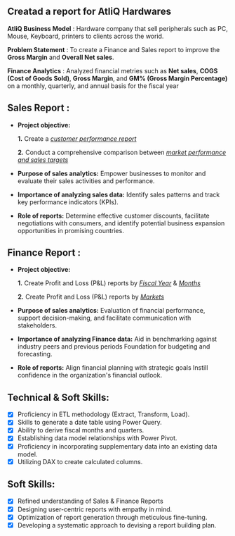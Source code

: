 ## Creatad a report for AtliQ Hardwares 

**AtliQ Business Model**
: Hardware company that sell peripherals such as PC, Mouse, Keyboard, printers to clients across the worid.

**Problem Statement**
: To create a Finance and Sales report to improve the **Gross Margin** and **Overall Net sales**.

**Finance Analytics**
: Analyzed financial metries such as **Net sales**, **COGS (Cost of Goods Sold)**, **Gross Margin**, and **GM% (Gross Margin Percentage)** on a monthly, quarterly, and annual basis for the fiscal year

## Sales Report :


- **Project objective:** 

    **1.** Create a _[customer performance report](https://github.com/Praful-95/Excel-Sales-Analytics/blob/main/Customer%20Performance%20Report.pdf)_ 

    **2.** Conduct a comprehensive comparison between _[market performance and sales targets](https://github.com/Praful-95/Excel-Sales-Analytics/blob/main/Market%20Performance%20vs%20Target%20Report.pdf)_

- **Purpose of sales analytics:** Empower businesses to monitor and evaluate their sales activities and performance.

- **Importance of analyzing sales data:** Identify sales patterns and track key performance indicators (KPIs).

- **Role of reports:** Determine effective customer discounts, facilitate negotiations with consumers, and identify potential business expansion opportunities in promising countries.


## Finance Report :

- **Project objective:** 

    **1.** Create Profit and Loss (P&L) reports by _[Fiscal Year](https://github.com/Praful-95/Excel-Sales-Analytics/blob/main/P%26L%20Statement%20by%20Fiscal%20Year.pdf)_ & _[Months](https://github.com/Praful-95/Excel-Sales-Analytics/blob/main/P%26L%20Statement%20by%20Months.pdf)_ 

   **2.** Create Profit and Loss (P&L) reports by _[Markets](https://github.com/Praful-95/Excel-Sales-Analytics/blob/main/P%26L%20Statement%20by%20Markets.pdf)_

- **Purpose of sales analytics:** Evaluation of financial performance, support decision-making, and facilitate communication with stakeholders.

- **Importance of analyzing Finance data:** Aid in benchmarking against industry peers and previous periods Foundation for budgeting and forecasting.

- **Role of reports:** Align financial planning with strategic goals Instill confidence in the organization's financial outlook.


## Technical & Soft Skills:
- [x]	Proficiency in ETL methodology (Extract, Transform, Load).
- [x]	Skills to generate a date table using Power Query.
- [x]	Ability to derive fiscal months and quarters.
- [x]	Establishing data model relationships with Power Pivot.
- [x]	Proficiency in incorporating supplementary data into an existing data model.
- [x]	Utilizing DAX to create calculated columns.

## Soft Skills:
- [x]	Refined understanding of Sales & Finance Reports
- [x]	Designing user-centric reports with empathy in mind.
- [x]	Optimization of report generation through meticulous fine-tuning.
- [x]	Developing a systematic approach to devising a report building plan.

